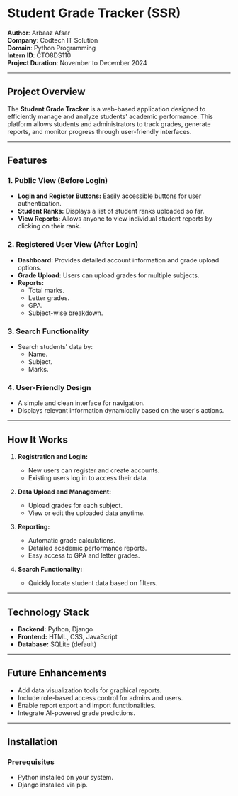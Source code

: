 # Student Grade Tracker (SSR)  

**Author**: Arbaaz Afsar  
**Company**: Codtech IT Solution  
**Domain**: Python Programming  
**Intern ID**: CTO8DS110  
**Project Duration**: November to December 2024  

---

## Project Overview  

The **Student Grade Tracker** is a web-based application designed to efficiently manage and analyze students' academic performance. This platform allows students and administrators to track grades, generate reports, and monitor progress through user-friendly interfaces.  

---

## Features  

### 1. Public View (Before Login)  
- **Login and Register Buttons:** Easily accessible buttons for user authentication.  
- **Student Ranks:** Displays a list of student ranks uploaded so far.  
- **View Reports:** Allows anyone to view individual student reports by clicking on their rank.  

### 2. Registered User View (After Login)  
- **Dashboard:** Provides detailed account information and grade upload options.  
- **Grade Upload:** Users can upload grades for multiple subjects.  
- **Reports:**  
  - Total marks.  
  - Letter grades.  
  - GPA.  
  - Subject-wise breakdown.  

### 3. Search Functionality  
- Search students' data by:  
  - Name.  
  - Subject.  
  - Marks.  

### 4. User-Friendly Design  
- A simple and clean interface for navigation.  
- Displays relevant information dynamically based on the user's actions.  

---

## How It Works  

1. **Registration and Login:**  
   - New users can register and create accounts.  
   - Existing users log in to access their data.  

2. **Data Upload and Management:**  
   - Upload grades for each subject.  
   - View or edit the uploaded data anytime.  

3. **Reporting:**  
   - Automatic grade calculations.  
   - Detailed academic performance reports.  
   - Easy access to GPA and letter grades.  

4. **Search Functionality:**  
   - Quickly locate student data based on filters.  

---

## Technology Stack  
- **Backend:** Python, Django  
- **Frontend:** HTML, CSS, JavaScript  
- **Database:** SQLite (default)  

---

## Future Enhancements  
- Add data visualization tools for graphical reports.  
- Include role-based access control for admins and users.  
- Enable report export and import functionalities.  
- Integrate AI-powered grade predictions.  

---

## Installation  

### Prerequisites  
- Python installed on your system.  
- Django installed via pip.  

